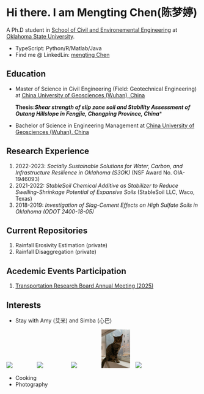 
# Hi there. I am Mengting Chen(陈梦婷) 
                                              
A Ph.D student in [School of Civil and Environemental Engineering](https://ceat.okstate.edu/cive/) at [Oklahoma State University](https://go.okstate.edu/). 

- TypeScript: Python/R/Matlab/Java
- Find me @ LinkedLin: [mengting Chen](https://www.linkedin.com/in/mengting-chen-335674185/)

## Education
- Master of Science in Civil Engineering (Field: Geotechnical Engineering) at [China University of Geosciences (Wuhan), China](https://en.cug.edu.cn/)
  
  **Thesis:*Shear strength of slip zone soil and Stability Assessment of Outang Hillslope in Fengjie, Chongping Province, China****

- Bachelor of Science in Engineering Management at [China University of Geosciences (Wuhan), China](https://en.cug.edu.cn/)
                  
## Research Experience
1. 2022-2023: *Socially Sustainable Solutions for Water, Carbon, and Infrastructure Resilience in Oklahoma (S3OK)* (NSF Award No. OIA-1946093)
2. 2021-2022: *StableSoil Chemical Additive as Stabilizer to Reduce Swelling-Shrinkage Potential of Expansive Soils* (StableSoil LLC, Waco, Texas)
3. 2018-2019: *Investigation of Slag-Cement Effects on High Sulfate Soils in Oklahoma (ODOT 2400-18-05)*

## Current Repositories
1. Rainfall Erosivity Estimation (private)
2. Rainfall Disaggregation (private)
   
## Acedemic Events Participation
1. [Transportation Research Board Annual Meeting (2025)](https://www.linkedin.com/feed/update/urn:li:activity:7285133272064389120/)
   

## Interests
- Stay with Amy (艾米) and Simba (心巴)
<p>
    <img src=https://github.com/mmC-Cmm/mmC-Cmm/blob/main/Photo%20Jul%2026%202022%2C%203%2026%2037%20PM.jpg style="width:15%; display:inline-block;">
    <img src="https://github.com/mmC-Cmm/mmC-Cmm/blob/main/Photo%20Nov%2006%202022%2C%204%2024%2054%20PM.jpg" style="width:15%; display:inline-block; margin-right:10px;">
    <img src="https://raw.githubusercontent.com/mmC-Cmm/mmC-Cmm/main/Photo%20Jul%2026%202022%2C%203%2026%2018%20PM.jpg" style="width:15%; display:inline-block;">
    <img src="Photo Apr 19 2023, 7 07 32 PM.jpg" style="width:15%; display:inline-block; margin-right:10px;">
    <img src="https://github.com/mmC-Cmm/mmC-Cmm/blob/main/Photo%20Sep%2029%202022%2C%202%2023%2035%20PM.jpg" style="width:27%; display:inline-block; margin-right:10px;">
    
</p>

- Cooking
- Photography


